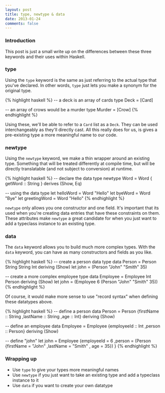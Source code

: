 ```yaml
---
layout: post
title: type, newtype & data
date: 2013-01-24
comments: false
---
```


### Introduction

This post is just a small write up on the differences between these three keywords and their uses within Haskell.

### type

Using the `type` keyword is the same as just referring to the actual type that you've declared. In other words, `type` just lets you make a synonym for the original type.

{% highlight haskell %}
-- a deck is an array of cards
type Deck = [Card]

-- an array of crows would be a murder
type Murder = [Crow]
{% endhighlight %}

Using these, we'll be able to refer to a `Card` list as a `Deck`. They can be used interchangeably as they'll directly cast. All this really does for us, is gives a pre-existing type a more meaningful name to our code.

### newtype

Using the `newtype` keyword, we make a thin wrapper around an existing type. Something that will be treated differently at compile time, but will be directly translatable (and not subject to conversion) at runtime.

{% highlight haskell %}
-- declare the data type
newtype Word = Word { getWord :: String }
  derives (Show, Eq)

-- using the data type
let helloWord = Word "Hello"
let byeWord = Word "Bye"
let greetingWord = Word "Hello"
{% endhighlight %}

`newtype` only allows you one constructor and one field. It's important that its used when you're creating data entries that have these constraints on them. These attributes make `newtype` a great candidate for when you just want to add a typeclass instance to an existing type.

### data

The `data` keyword allows you to build much more complex types. With the `data` keyword, you can have as many constructors and fields as you like.

{% highlight haskell %}
-- create a person data type
data Person = Person String String Int deriving (Show)
let john = (Person "John" "Smith" 35)

-- create a more complex employee type
data Employee = Employee Int Person deriving (Show)
let john = (Employee 6 (Person "John" "Smith" 35))
{% endhighlight %}

Of course, it would make more sense to use "record syntax" when defining these datatypes above.

{% highlight haskell %}
-- define a person
data Person = Person {firstName :: String
                     ,lastName :: String
                     ,age :: Int} deriving (Show)

-- define an employee
data Employee = Employee {employeeId :: Int
                         ,person :: Person} deriving (Show)

-- define "john"
let john = Employee {employeeId = 6
                    ,person = (Person {firstName = "John"
                                      ,lastName = "Smith"
                                      , age = 35}) 
                    }
{% endhighlight %}

### Wrapping up

* Use `type` to give your types more meaningful names
* Use `newtype` if you just want to take an existing type and add a typeclass instance to it
* Use `data` if you want to create your own datatype
